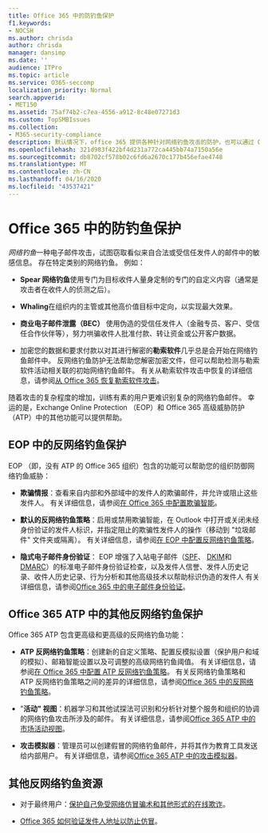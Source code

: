```yaml
---
title: Office 365 中的防钓鱼保护
f1.keywords:
- NOCSH
ms.author: chrisda
author: chrisda
manager: dansimp
ms.date: ''
audience: ITPro
ms.topic: article
ms.service: O365-seccomp
localization_priority: Normal
search.appverid:
- MET150
ms.assetid: 75af74b2-c7ea-4556-a912-8c48e07271d3
ms.custom: TopSMBIssues
ms.collection:
- M365-security-compliance
description: 默认情况下，office 365 提供各种针对网络钓鱼攻击的防护，也可以通过 Office 365 高级威胁防护（ATP）中的其他功能进行防护。 本主题介绍可用于了解和实现 Office 365 中的反钓鱼选项和策略的联机资源。
ms.openlocfilehash: 321d983f422bf4d231a772ca445bb74a7150a56e
ms.sourcegitcommit: db8702cf578b02c6fd6a2670c177b456efae4748
ms.translationtype: MT
ms.contentlocale: zh-CN
ms.lasthandoff: 04/16/2020
ms.locfileid: "43537421"
---
```

# <a name="anti-phishing-protection-in-office-365"></a>Office 365 中的防钓鱼保护

*网络钓鱼*一种电子邮件攻击，试图窃取看似来自合法或受信任发件人的邮件中的敏感信息。 存在特定类别的网络钓鱼。 例如：

- **Spear 网络钓鱼**使用专门为目标收件人量身定制的专门的自定义内容（通常是攻击者在收件人的侦测之后）。

- **Whaling**在组织内的主管或其他高价值目标中定向，以实现最大效果。

- **商业电子邮件泄露（BEC）** 使用伪造的受信任发件人（金融专员、客户、受信任合作伙伴等），努力哄骗收件人批准付款、转让资金或公开客户数据。

- 加密您的数据和要求付款以对其进行解密的**勒索软件**几乎总是会开始在网络钓鱼邮件中。 反网络钓鱼防护无法帮助您解密加密文件，但可以帮助检测与勒索软件活动相关联的初始网络钓鱼邮件。 有关从勒索软件攻击中恢复的详细信息，请参阅[从 Office 365 恢复勒索软件攻击](recover-from-ransomware.md)。

随着攻击的复杂程度的增加，训练有素的用户更难识别复杂的网络钓鱼邮件。 幸运的是，Exchange Online Protection （EOP）和 Office 365 高级威胁防护（ATP）中的其他功能可以提供帮助。

## <a name="anti-phishing-protection-in-eop"></a>EOP 中的反网络钓鱼保护

EOP （即，没有 ATP 的 Office 365 组织）包含的功能可以帮助您的组织防御网络钓鱼威胁：

- **欺骗情报**：查看来自内部和外部域中的发件人的欺骗邮件，并允许或阻止这些发件人。 有关详细信息，请参阅[在 Office 365 中配置欺骗智能](learn-about-spoof-intelligence.md)。

- **默认的反网络钓鱼策略**：启用或禁用欺骗智能，在 Outlook 中打开或关闭未经身份验证的发件人标识，并指定阻止的欺骗性发件人的操作（移动到 "垃圾邮件" 文件夹或隔离）。 有关详细信息，请参阅[在 EOP 中配置反网络钓鱼策略](configure-anti-phishing-policies-eop.md)。

- **隐式电子邮件身份验证**： EOP 增强了入站电子邮件（[SPF](set-up-spf-in-office-365-to-help-prevent-spoofing.md)、 [DKIM](use-dkim-to-validate-outbound-email.md)和[DMARC](use-dmarc-to-validate-email.md)）的标准电子邮件身份验证检查，以及发件人信誉、发件人历史记录、收件人历史记录、行为分析和其他高级技术以帮助标识伪造的发件人 有关详细信息，请参阅[Office 365 中的电子邮件身份验证](email-validation-and-authentication.md)。

## <a name="additional-anti-phishing-protection-in-office-365-atp"></a>Office 365 ATP 中的其他反网络钓鱼保护

Office 365 ATP 包含更高级和更高级的反网络钓鱼功能：

- **ATP 反网络钓鱼策略**：创建新的自定义策略、配置反模拟设置（保护用户和域的模拟）、邮箱智能设置以及可调整的高级网络钓鱼阈值。 有关详细信息，请参阅[在 Office 365 中配置 ATP 反网络钓鱼策略](configure-atp-anti-phishing-policies.md)。 有关反网络钓鱼策略和 ATP 反网络钓鱼策略之间的差异的详细信息，请参阅[Office 365 中的反网络钓鱼策略](set-up-anti-phishing-policies.md)。

- "**活动" 视图**：机器学习和其他试探法可识别和分析针对整个服务和组织的协调的网络钓鱼攻击所涉及的邮件。 有关详细信息，请参阅[Office 365 ATP 中的市场活动视图](campaigns.md)。

- **攻击模拟器**：管理员可以创建假冒的网络钓鱼邮件，并将其作为教育工具发送给内部用户。 有关详细信息，请参阅[Office 365 ATP 中的攻击模拟器](attack-simulator.md)。

## <a name="other-anti-phishing-resources"></a>其他反网络钓鱼资源

- 对于最终用户：[保护自己免受网络仿冒骗术和其他形式的在线欺诈](https://support.office.com/article/f84750b4-2f2c-46c3-89f6-e65f7f8c3546)。

- [Office 365 如何验证发件人地址以防止仿冒](how-office-365-validates-the-from-address.md)。
